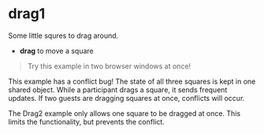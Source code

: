 # drag1

Some little squres to drag around.

- **drag** to move a square

> Try this example in two browser windows at once!

This example has a conflict bug! The state of all three squares is kept in one shared object. While a participant drags a square, it sends frequent updates. If two guests are dragging squares at once, conflicts will occur.

The Drag2 example only allows one square to be dragged at once. This limits the functionality, but prevents the conflict.
